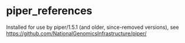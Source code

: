 piper_references
================

Installed for use by piper/1.5.1 (and older, since-removed versions), see <https://github.com/NationalGenomicsInfrastructure/piper/>
